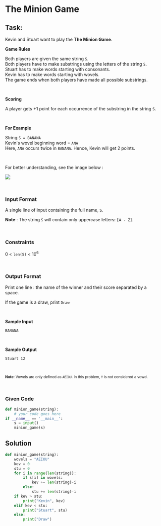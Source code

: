 # The Minion Game

## Task:

Kevin and Stuart want to play the **The Minion Game**.

**Game Rules**

Both players are given the same string `S`. <br>
Both players have to make substrings using the letters of the string `S`. <br>
Stuart has to make words starting with consonants. <br>
Kevin has to make words starting with wovels. <br>
The game ends when both players have made all possible substrings.

<br>

**Scoring**

A player gets +1 point for each occurrence of the substring in the string `S`.

<br>

**For Example**

String `S = BANANA` <br>
Kevin's wovel beginning word = `ANA` <br>
Here, `ANA` occurs twice in `BANANA`. Hence, Kevin will get 2 points.


<br>

For better understanding, see the image below :

![](https://s3.amazonaws.com/hr-challenge-images/9693/1450330231-04db904008-banana.png)


<br>

### Input Format

A single line of input containing the full name, `S`. <br>

**Note** : The string `S` will contain only uppercase letters: `[A - Z]`.


<br>

### Constraints


0 < `len(S)` < 10<sup>6</sup>


<br>

### Output Format

Print one line : the name of the winner and their score separated by a space.

If the game is a draw, print `Draw`

<br>

**Sample Input**

```
BANANA
```

<br>

**Sample Output**

```
Stuart 12
```



<br>


<sub>**Note**: Vowels are only defined as `AEIOU`. In this problem, `Y` is not considered a vowel.</sub>

<br>


### Given Code

```python
def minion_game(string):
    # your code goes here
if __name__ == '__main__':
    s = input()
    minion_game(s)
```


## Solution

```python
def minion_game(string):
    wovels = "AEIOU"
    kev = 0
    stu = 0
    for i in range(len(string)):
        if s[i] in wovels:
            kev += len(string)-i
        else:
            stu += len(string)-i
    if kev > stu:
        print("Kevin", kev)
    elif kev < stu:
        print("Stuart", stu)
    else:
        print("Draw")
```
